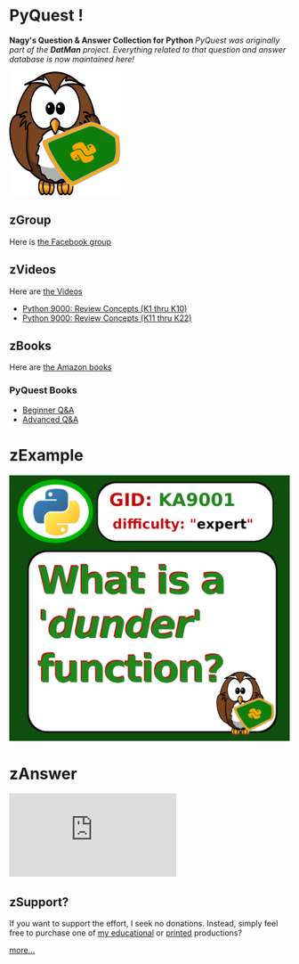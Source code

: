 # PyQuest !
**Nagy's Question &amp; Answer Collection for Python**
*PyQuest was originally part of the **DatMan** project. Everything related to that question and answer database is now maintained here!*

![Pyquest Logo](PyQuest_Logo.png)

## zGroup
Here is [the Facebook group](https://www.facebook.com/PythonVideo/)

## zVideos
Here are [the Videos](https://soft9000.com)
- [Python 9000: Review Concepts (K1 thru K10)](https://www.udemy.com/course/python-interview-questions/?referralCode=6B199764132B575C503C)
- [Python 9000: Review Concepts (K11 thru K22)](https://www.udemy.com/course/nagys-python-review-k11-k22/?referralCode=2280C848244C9714E1E2)

## zBooks
Here are [the Amazon books](https://www.amazon.com/Randall-Nagy/e/B08ZJLH1VN/ref=aufs_dp_fta_dsk)

### PyQuest Books
- [Beginner Q&A](https://www.amazon.com/dp/B08P7JYG1R)
- [Advanced Q&A](https://www.amazon.com/dp/B08NYZ99PS)


# zExample
![Sample Question](https://github.com/Python3-Training/PyQuest/blob/main/QuestJSOB/Images/2020_10_08_KA9001.png)

# zAnswer
![Sample Answer](https://github.com/Python3-Training/PyQuest/blob/main/QuestJSOB/KASeries/KA9000/KA9001.pdf)

## zSupport?
If you want to support the effort, I seek no donations. Instead, simply feel free to purchase one of [my educational](https://www.udemy.com/user/randallnagy2/) or [printed](https://www.amazon.com/Randall-Nagy/e/B08ZJLH1VN?ref=sr_ntt_srch_lnk_1&qid=1660050704&sr=8-1) productions?

[more...](https://github.com/Python3-Training/PyQuest/tree/main/QuestJSOB/KASeries/KA9000)
